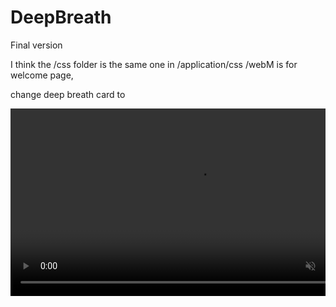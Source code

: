 # DeepBreath
Final version

I think the /css folder is the same one in /application/css
/webM is for welcome page, 

change deep breath card to 


   <div class="column" onclick="window.location='heartMain.html';">
        <div class="card" id = 'card1' >
            <video autoplay loop muted width="600" height="300">
                <source type="video/webm" src="../webM/heart.webm">
            </video>
        </div>
    </div>

